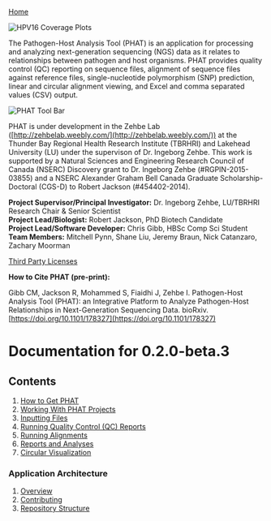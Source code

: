 [Home](https://chgibb.github.io/PHATDocs/)

![HPV16 Coverage Plots](https://chgibb.github.io//PHATDocs/docs/releases/0.1.0-beta.1/covHPV16white.png)

The Pathogen-Host Analysis Tool (PHAT) is an application for processing and analyzing next-generation sequencing (NGS) data as it relates to relationships between pathogen and host organisms. PHAT provides quality control (QC) reporting on sequence files, alignment of sequence files against reference files, single-nucleotide polymorphism (SNP) prediction, linear and circular alignment viewing, and Excel and comma separated values (CSV) output.

![PHAT Tool Bar](https://chgibb.github.io//PHATDocs/docs/releases/0.2.0-beta.3/PHATtoolbar.png)

PHAT is under development in the Zehbe Lab ([http://zehbelab.weebly.com/](http://zehbelab.weebly.com/)) at the Thunder Bay Regional Health Research Institute (TBRHRI) and Lakehead University (LU) under the supervison of Dr. Ingeborg Zehbe. This work is supported by a Natural Sciences and Engineering Research Council of Canada (NSERC) Discovery grant to Dr. Ingeborg Zehbe (#RGPIN-2015-03855) and a NSERC Alexander Graham Bell Canada Graduate Scholarship-Doctoral (CGS-D) to Robert Jackson (#454402-2014).

**Project Supervisor/Principal Investigator:** Dr. Ingeborg Zehbe, LU/TBRHRI Research Chair & Senior Scientist    
**Project Lead/Biologist:** Robert Jackson, PhD Biotech Candidate    
**Project Lead/Software Developer:** Chris Gibb, HBSc Comp Sci Student  
**Team Members:** Mitchell Pynn, Shane Liu, Jeremy Braun, Nick Catanzaro, Zachary Moorman

[Third Party Licenses](https://chgibb.github.io/PHATDocs/docs/releases/0.2.0-beta.3/thirdParty)

**How to Cite PHAT (pre-print):**

Gibb CM, Jackson R, Mohammed S, Fiaidhi J, Zehbe I. Pathogen-Host Analysis Tool (PHAT): an Integrative Platform to Analyze Pathogen-Host Relationships in Next-Generation Sequencing Data. bioRxiv. [https://doi.org/10.1101/178327](https://doi.org/10.1101/178327)

# Documentation for 0.2.0-beta.3
## Contents
1. [How to Get PHAT](https://chgibb.github.io/PHATDocs/docs/releases/0.2.0-beta.3/howToGetPHAT)
2. [Working With PHAT Projects](https://chgibb.github.io/PHATDocs/docs/releases/0.2.0-beta.3/projects)
3. [Inputting Files](https://chgibb.github.io/PHATDocs/docs/releases/0.2.0-beta.3/inputtingFiles)
4. [Running Quality Control (QC) Reports](https://chgibb.github.io/PHATDocs/docs/releases/0.2.0-beta.3/QCReports)
5. [Running Alignments](https://chgibb.github.io/PHATDocs/docs/releases/0.2.0-beta.3/runningAlignments)
6. [Reports and Analyses](https://chgibb.github.io/PHATDocs/docs/releases/0.2.0-beta.3/reportsAndAnalyses)
7. [Circular Visualization](https://chgibb.github.io/PHATDocs/docs/releases/0.2.0-beta.3/circularVisualization)

### Application Architecture
1. [Overview](https://chgibb.github.io/PHATDocs/docs/releases/0.2.0-beta.3/archOverview)
2. [Contributing](https://chgibb.github.io/PHATDocs/docs/releases/0.2.0-beta.3/contributingGuide)
3. [Repository Structure](https://chgibb.github.io/PHATDocs/docs/releases/0.2.0-beta.3/repoStructure)
